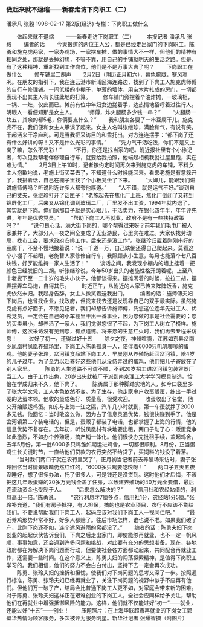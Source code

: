### 做起来就不退缩——新春走访下岗职工（二）
潘承凡  张毅
1998-02-17
第2版(经济)
专栏：下岗职工做什么

　　做起来就不退缩
　　——新春走访下岗职工（二）
　　本报记者  潘承凡  张毅
　　编者的话
　　今天报道的两位主人公，都是已经走出家门的下岗职工。陈勇和施克虎两家，一家办鸡场，一家摆车摊，做的事情大不一样，但他们的精神有相同之处，那就是丢掉幻想，不等不靠，用自己的手铺就明天的生活之路。但是，有了这种精神，重新找到工作岗位，他们是不是万事大吉了呢？
　　下岗职工在做什么
　　修车铺里二胡声
　　2月2日（阴历正月初六），暮色朦胧，寒风凛冽。在朋友的指引下，我在连云港市新浦区海连路边，找到了下岗工人施克虎师傅的自行车修理铺。一间低矮的小棚子，单薄的墙体，用杂木片扎成的房门，一切都表现不出其主人有长驻此地的打算。
　　修车铺门旁摆着个油炸摊，一玻璃柜，一锅、一灶，仅此而已。摊前有位中年妇女边搓着手，边热情地招呼着过往行人。明眼人一看便知那是女主人。
　　“师傅，炸火腿肠多少钱一串？”
　　“火腿肠一块五，其余的都5毛，你俩要点什么？”
　　我和朋友各要了一串豆腐干儿。施克虎不在，我们便和女主人攀谈了起来。女主人名叫张继珍，满脸和气，有说有笑，干起活来干净麻利。可是当我把采访目的和盘托出，对方连连摆手：“都下岗了还有什么好讲的呀！又不是什么光彩的事情。”
　　“凭力气干活吃饭，你们不是又上岗了嘛，怎么不光彩！”
　　“不行，你还是找当家的吧。附近报社里有个小徐记者，每次见我帮老伴修理自行车，就要给我拍照，他端起相机我就往屋里跑，实在难为情。”
　　2月3日上午10时，记者按约定时间再次来到施克虎的车铺，不料女主人抱歉地说，老施上街买菜去了，不知道什么时候能回来。看来老施是有意躲开了，我搭着话，自己在棚子里找了个小板凳坐了下来。
　　“大婶儿，能跟我们讲讲施师傅吗？听说附近许多人都夸他厚道。”
　　“人不错，就是运气不好。”谈到自己的丈夫，张继珍打开了话匣子：“老施起先在焦化厂上班，焦化厂倒闭了又转到锦屏化工厂，后来又从锦化调到玻璃二厂，厂里发不出工资，1994年就内退了，其实就是下岗。俺们家那口子就是实心眼儿，干活卖力，在锦化四年半，年年评先进，年年是优秀党员。”
　　“帮助下岗工人再就业，政府不是有一些扶持政策吗？”
　　“说句良心话，满大街下岗的，哪个帮得过来呀？前年我们毛巾厂被人家兼并了，大部分人一夜之间全变成了无业游民，心里实在难过。大家伙找劳动局，找市工会，要求政府安排工作，后来还是没工作”。张继珍归置着刚刚串好的豆腐干，不紧不慢地接着说：“说一千道一万，自己跌倒还得自己爬起来。莫看这个小棚子不起眼，老施替人家修修自行车，我照顾点小生意，每月也能落个七八百块钱，好歹能维持一家人生活了！”
　　谈话之间，我发现小棚内的墙上挂着一把颜色已经发旧的二胡。听张继珍说，今年50岁出头的老施性格开朗着呢，上至八十老叟下至一二十岁的毛头小伙子，他都谈得来。摆摊闲着的时候，拉拉二胡，摆弄摆弄车马炮，自得其乐。
　　时近正午，从附近的人家已传来阵阵饭香，施克虎依然未归。我起身告辞，女主人微笑着送我出门。
　　编者的话：施师傅夫妇下岗后，也曾找企业，找政府，但找来找去还是发现靠自己的双手最实际。虽然施克虎有点好面子，不愿见记者，我们却想告诉施师傅，凭您这位连年先进工人、优秀党员，一定会在自己的小车棚里干出一番事业，因为您做的事是社会需要的；您的买卖虽小，却养活了一家人，我们觉得您很了不起，为下岗工人树立了榜样。施师傅，这次采访没有见到您，有点遗憾。将来您的生意红火时，我们再去专程采访您！
　　过好了初一，还得过好十五
　　除夕之夜，神州喧腾，江苏如东县岔南乡凤凰村凤凰养殖场里，下岗工人陈勇孤身一人，陪伴着6000只叽叽唧唧的蛋鸡。他的妻子张玲，岔河镇食品站下岗工人，早晨刚从养殖场赶回岔河镇，陪4岁的儿子过年。为了全力以赴养好这些他们从没侍弄过的蛋鸡，他们把儿子寄放在了别人家里。
　　陈勇的人生道路不可谓不顺，不到20岁招工进岔河镇包装容器厂当工人。由于工作出色，20岁出头就被厂子派到南京理工大学学习模具制造。恰恰在学成归来不久，他下岗了。
　　陈勇属于那种脚踏实地的人，如今口袋里多了张大学文凭，工人本色依然不变。为了生存，他走家串户收蛋贩蛋，练出一手过硬的选蛋本领。他收的蛋成色好、质量高，很受欢迎。
　　收蛋收出了名堂，他又开始贩运鸡蛋。如东与上海一江之隔，汽车几小时就到，第一车蛋就挣了2000多元钱。他回忆：当时敢这么做，因为占了信息灵通优势，钱很快赚到手了。他是岔河镇第二个装电话的，但是，蛋贩子都装了电话，也都掌握了上海的行情，他的信息优势不复存在。去年初，听说凤凰村有块地要出租，两口子动了心：贩蛋竞争如此激烈，不如办个养殖场，搞产销一体化。他们很快办完批租手续，盖起鸡舍，去年5月份，第一批6000多只鸡雏如期运进鸡舍，一切都很顺利。8月份，正当蛋鸡生长关键时节，一直给他们贷款的农行突然不给贷了，买饲料的钱没了着落。
　　“当时我们两口子就在农行里哭了”，正月初当记者前去养殖场采访时，妻子张玲回忆当时情景眼睛仍然红红的，“6000多只鸡要吃粮呀！”
　　两口子五天五夜没睡好，想了很多办法，托了很多人，可是钱还是没贷到。这时他们才后悔，不该把这几年贩蛋赚的20多万元钱全盖了住房，以致建养殖场的40万元全要借，最后连流动资金也受制于人。
　　“后来怎么解决的？”
　　“信用社和农经站借的，利息高出一倍。”陈勇说。
　　“农行利息才7厘多点，信用社1分，农经站1分5厘。”张玲补充道，“我们有房子抵押，有人担保，搞的也是农业项目，农行不应该不贷给我们。不要说帮助我们下岗工人，起码应该对我们下岗工人一视同仁吧。”
　　“最近养鸡形势非常不好，好多人都赔了。往后市场怎样，谁也说不准。如果我们破了产，比刚下岗还不如，连个遮风避雨的窝都没了。”
　　编者的话：陈勇夫妇下岗创业的起起伏伏告诉我们，下岗之后走出家门，即使能够再就业，也不一定一帆风顺，事事如意，还会遇到许多问题和挑战，对此要有充分的思想准备。现在，各地政府都在为解决下岗问题而行动，但要使社会各方面都动起来，共同配合再就业工作，还需要一些时间。在这个意义上，陈勇夫妇的闯荡探索精神，是值得下岗职工学习的。我们相信，他们的努力不会白白付出，坚持下去一定会再次成功。
　　陈勇、张玲夫妇的挫折和担忧，使我们对下岗问题的思考又深了一步。按照通行标准，陈勇、张玲夫妇已经再就业了，关注下岗问题的视野中似乎不应再有他们。但他们万一破了产，结局会比普通下岗工人更不如，对家庭会带来新的困难。对于陈勇、张玲夫妇这样正在艰难创业的下岗工人，全社会应同样给予关注，帮助他们在再就业中增强抵御风险的能力。这样，他们就不仅能过好“初一”——就业，还能过好“十五”——创业！
　　压题照片：在上海华联超市再就业的下岗女工郭壁华热情为顾客服务，多次被评为服务明星。新华社记者  张耀智摄（附图片）
